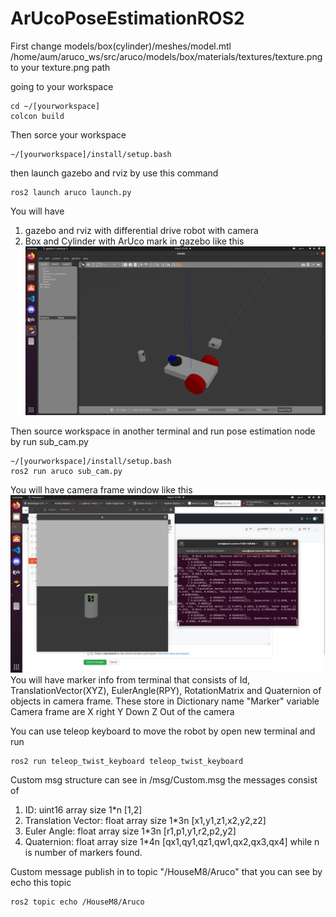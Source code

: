 # ArUcoPoseEstimationROS2
First change models/box(cylinder)/meshes/model.mtl    
/home/aum/aruco_ws/src/aruco/models/box/materials/textures/texture.png    
to your texture.png path    
    
going to your workspace
```
cd ~/[yourworkspace]
colcon build
```
Then sorce your workspace
```
~/[yourworkspace]/install/setup.bash
```
then launch gazebo and rviz by use this command
```
ros2 launch aruco launch.py
```
You will have 
1. gazebo and rviz with differential drive robot with camera
2. Box and Cylinder with ArUco mark in gazebo
like this
![ArUcoPoseEstimationROS2](GazeboExample.png)
    
Then source workspace in another terminal and run pose estimation node by run sub_cam.py
```
~/[yourworkspace]/install/setup.bash
ros2 run aruco sub_cam.py
```
You will have camera frame window like this
![ArUcoPoseEstimationROS2](OpenCameraExample.png)
 You will have marker info from terminal that consists of Id, TranslationVector(XYZ), EulerAngle(RPY), RotationMatrix and Quaternion of objects in camera frame.
 These store in Dictionary name "Marker" variable
 Camera frame are X right Y Down Z Out of the camera
    
 You can use teleop keyboard to move the robot by open new terminal and run
 ```
 ros2 run teleop_twist_keyboard teleop_twist_keyboard
```
    
Custom msg structure can see in /msg/Custom.msg the messages consist of
1. ID: uint16 array size 1*n [1,2]
2. Translation Vector: float array size 1*3n [x1,y1,z1,x2,y2,z2]
3. Euler Angle: float array size 1*3n [r1,p1,y1,r2,p2,y2]
4. Quaternion: float array size 1*4n [qx1,qy1,qz1,qw1,qx2,qx3,qx4]
while n is number of markers found.

Custom message publish in to topic "/HouseM8/Aruco" that you can see by echo this topic
```
ros2 topic echo /HouseM8/Aruco
```
